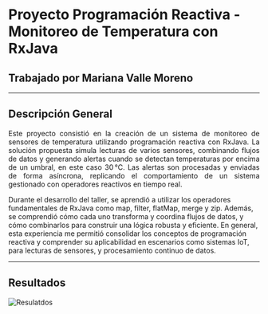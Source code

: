 # Proyecto Programación Reactiva - Monitoreo de Temperatura con RxJava

## Trabajado por Mariana Valle Moreno

---

## Descripción General
<p align="justify">
Este proyecto consistió en la creación de un sistema de monitoreo de sensores de temperatura utilizando programación reactiva con RxJava. La solución propuesta simula lecturas de varios sensores, combinando flujos de datos y generando alertas cuando se detectan temperaturas por encima de un umbral, en este caso 30 °C. Las alertas son procesadas y enviadas de forma asíncrona, replicando el comportamiento de un sistema gestionado con operadores reactivos en tiempo real.

Durante el desarrollo del taller, se aprendió a utilizar los operadores fundamentales de RxJava como map, filter, flatMap, merge y zip. Además, se comprendió cómo cada uno transforma y coordina flujos de datos, y cómo combinarlos para construir una lógica robusta y eficiente. En general, esta experiencia me permitió consolidar los conceptos de programación reactiva y comprender su aplicabilidad en escenarios como sistemas IoT, para lecturas de sensores, y procesamiento continuo de datos.
</p>

---
## Resultados
![Resulatdos](img/Resultados_ProgramacionReactivaProject.png)
